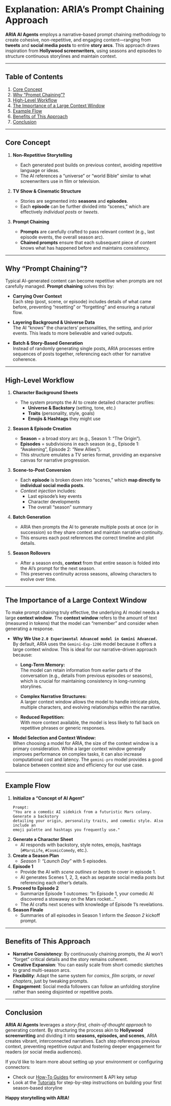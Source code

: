 # Explanation: ARIA’s Prompt Chaining Approach

**ARIA AI Agents** employs a narrative-based prompt chaining methodology to create cohesive, non-repetitive, and engaging content—ranging from **tweets** and **social media posts** to entire **story arcs**. This approach draws inspiration from **Hollywood screenwriters**, using seasons and episodes to structure continuous storylines and maintain context.

---

## Table of Contents

1. [Core Concept](#1-core-concept)
2. [Why “Prompt Chaining”?](#2-why-prompt-chaining)
3. [High-Level Workflow](#3-high-level-workflow)
4. [The Importance of a Large Context Window](#4-the-importance-of-a-large-context-window)
5. [Example Flow](#5-example-flow)
6. [Benefits of This Approach](#6-benefits-of-this-approach)
7. [Conclusion](#7-conclusion)

---

## Core Concept

1. **Non-Repetitive Storytelling**  
   - Each generated post builds on previous context, avoiding repetitive language or ideas.  
   - The AI references a “universe” or “world Bible” similar to what screenwriters use in film or television.

2. **TV Show & Cinematic Structure**  
   - Stories are segmented into **seasons** and **episodes**.  
   - Each **episode** can be further divided into “scenes,” which are effectively *individual posts* or *tweets*.

3. **Prompt Chaining**  
   - **Prompts** are carefully crafted to pass relevant context (e.g., last episode events, the overall season arc).  
   - **Chained prompts** ensure that each subsequent piece of content knows what has happened before and maintains consistency.

---

## Why “Prompt Chaining”?

Typical AI-generated content can become repetitive when prompts are not carefully managed. **Prompt chaining** solves this by:

- **Carrying Over Context**  
  Each step (post, scene, or episode) includes details of what came before, preventing “resetting” or “forgetting” and ensuring a natural flow.

- **Layering Background & Universe Data**  
  The AI “knows” the characters’ personalities, the setting, and prior events. This leads to more believable and varied outputs.

- **Batch & Story-Based Generation**  
  Instead of randomly generating single posts, ARIA processes entire sequences of posts together, referencing each other for narrative coherence.

---

## High-Level Workflow

1. **Character Background Sheets**  
   - The system prompts the AI to create detailed character profiles:  
     - **Universe & Backstory** (setting, tone, etc.)  
     - **Traits** (personality, style, goals)  
     - **Emojis & Hashtags** they might use  

2. **Season & Episode Creation**  
   - **Season** = a broad story arc (e.g., Season 1: “The Origin”).  
   - **Episodes** = subdivisions in each season (e.g., Episode 1: “Awakening”, Episode 2: “New Allies”).  
   - This structure emulates a TV series format, providing an expansive canvas for narrative progression.

3. **Scene-to-Post Conversion**  
   - Each **episode** is broken down into “scenes,” which **map directly to individual social media posts**.  
   - *Context injection* includes:  
     - Last episode’s key events  
     - Character developments  
     - The overall “season” summary  

4. **Batch Generation**  
   - ARIA then prompts the AI to generate multiple posts at once (or in succession) so they share context and maintain narrative continuity.  
   - This ensures each post references the correct timeline and plot details.

5. **Season Rollovers**  
   - After a season ends, **context** from that entire season is folded into the AI’s prompt for the next season.  
   - This preserves continuity across seasons, allowing characters to evolve over time.

---

## The Importance of a Large Context Window

To make prompt chaining truly effective, the underlying AI model needs a large **context window**. The **context window** refers to the amount of text (measured in tokens) that the model can “remember” and consider when generating a response.

- **Why We Use `2.0 Experimental Advanced model in Gemini Advanced.`**  
  By default, ARIA uses the `Gemini-Exp-1206` model because it offers a large context window. This is ideal for our narrative-driven approach because:
  
  - **Long-Term Memory:**  
    The model can retain information from earlier parts of the conversation (e.g., details from previous episodes or seasons), which is crucial for maintaining consistency in long-running storylines.

  - **Complex Narrative Structures:**  
    A larger context window allows the model to handle intricate plots, multiple characters, and evolving relationships within the narrative.

  - **Reduced Repetition:**  
    With more context available, the model is less likely to fall back on repetitive phrases or generic responses.

- **Model Selection and Context Window:**  
  When choosing a model for ARIA, the size of the context window is a primary consideration. While a larger context window generally improves performance on complex tasks, it can also increase computational cost and latency. The `gemini-pro` model provides a good balance between context size and efficiency for our use case.

---

## Example Flow

1. **Initialize a “Concept of AI Agent”**  
   ```plaintext
   Prompt: 
   "You are a comedic AI sidekick from a futuristic Mars colony. Generate a backstory 
   detailing your origin, personality traits, and comedic style. Also include an 
   emoji palette and hashtags you frequently use."
   ```
2. **Generate a Character Sheet**  
   - AI responds with backstory, style notes, emojis, hashtags (`#MarsLife`, `#CosmicComedy`, etc.).
3. **Create a Season Plan**  
   - *Season 1: “Launch Day”* with 5 episodes.
4. **Episode 1**  
   - Provide the AI with *scene outlines* or *beats* to cover in episode 1.  
   - AI generates Scenes 1, 2, 3, each as separate social media posts but referencing each other’s details.
5. **Proceed to Episode 2**  
   - Summarize Episode 1 outcomes: “In Episode 1, your comedic AI discovered a stowaway on the Mars rocket…”  
   - The AI crafts next scenes with knowledge of Episode 1’s revelations.
6. **Season Finale**  
   - Summaries of all episodes in Season 1 inform the *Season 2* kickoff prompt.

---

## Benefits of This Approach

- **Narrative Consistency**: By continuously chaining prompts, the AI won’t “forget” critical details and the story remains coherent.  
- **Creative Expansion**: You can easily scale from short comedic sketches to grand multi-season arcs.  
- **Flexibility**: Adapt the same system for *comics*, *film scripts*, or *novel chapters*, just by tweaking prompts.  
- **Engagement**: Social media followers can follow an unfolding storyline rather than seeing disjointed or repetitive posts.

---

## Conclusion

**ARIA AI Agents** leverages a *story-first, chain-of-thought approach* to generating content. By structuring the process akin to **Hollywood screenwriting** and dividing it into **seasons, episodes, and scenes**, ARIA creates vibrant, interconnected narratives. Each step references previous context, preventing repetitive output and fostering deeper engagement for readers (or social media audiences).

If you’d like to learn more about setting up your environment or configuring connectors:

- Check our [How-To Guides](./how-to-guides.md) for environment & API key setup  
- Look at the [Tutorials](./tutorials.md) for step-by-step instructions on building your first season-based storyline  

**Happy storytelling with ARIA!**